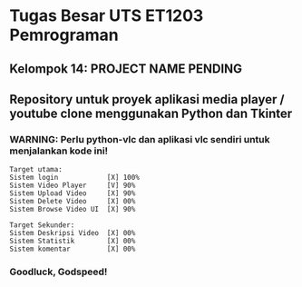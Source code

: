 # Tugas Besar UTS ET1203 Pemrograman
## Kelompok 14: PROJECT NAME PENDING
## Repository untuk proyek aplikasi media player / youtube clone menggunakan Python dan Tkinter
### WARNING: Perlu python-vlc dan aplikasi vlc sendiri untuk menjalankan kode ini!
```
Target utama:
Sistem login            [X] 100%
Sistem Video Player     [V] 90%
Sistem Upload Video     [X] 90%
Sistem Delete Video     [X] 00%
Sistem Browse Video UI  [X] 90%

Target Sekunder:
Sistem Deskripsi Video  [X] 00%
Sistem Statistik        [X] 00%
Sistem komentar         [X] 00%
```

### Goodluck, Godspeed!
